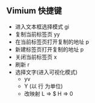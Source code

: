 ## Vimium 快捷键

- 进入文本框选择模式 gi
- 复制当前标签页 yy
- 在当前标签页打开复制的地址 p
- 新建标签页打开复制的地址 p
- 关闭当前标签页 x
- 刷新 r
- 选择文字(进入可视化模式)
  - yv 
  - Y (以 行 为单位)
  - 改映射 L => $ H => 0